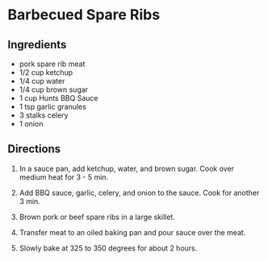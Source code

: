 # Barbecued Spare Ribs #

## Ingredients ##

- pork spare rib meat
- 1/2 cup ketchup
- 1/4 cup water
- 1/4 cup brown sugar
- 1 cup Hunts BBQ Sauce
- 1 tsp garlic granules
- 3 stalks celery
- 1 onion

## Directions ##

1. In a sauce pan, add ketchup, water, and brown sugar.  Cook over medium heat for 3 - 5 min.

2. Add BBQ sauce, garlic, celery, and onion to the sauce. Cook for another 3 min.

3. Brown pork or beef spare ribs in a large skillet.

4. Transfer meat to an oiled baking pan and pour sauce over the meat.

5. Slowly bake at 325 to 350 degrees for about 2 hours.
